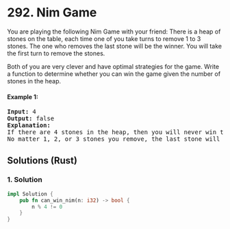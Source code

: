 # 292. Nim Game
You are playing the following Nim Game with your friend: There is a heap of stones on the table, each time one of you take turns to remove 1 to 3 stones. The one who removes the last stone will be the winner. You will take the first turn to remove the stones.

Both of you are very clever and have optimal strategies for the game. Write a function to determine whether you can win the game given the number of stones in the heap.

#### Example 1:
<pre>
<strong>Input:</strong> 4
<strong>Output:</strong> false
<strong>Explanation:</strong> 
If there are 4 stones in the heap, then you will never win the game;
No matter 1, 2, or 3 stones you remove, the last stone will always be removed by your friend.
</pre>

## Solutions (Rust)

### 1. Solution
```Rust
impl Solution {
    pub fn can_win_nim(n: i32) -> bool {
        n % 4 != 0
    }
}
```
